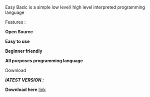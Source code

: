 
 
Easy Basic is a simple low level/ high level interpreted programming language

Features : 

 **Open Source**

 **Easy to use**

 **Beginner friendly**

 **All purposes programming language**
 
 Download

***lATEST VERSION :***


**Download here** [link](https://github.com/EzSoftwares/EBL-Easy-Basic-Language-)
```
